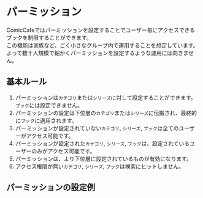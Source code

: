 # パーミッション
ComicCafeではパーミッションを設定することでユーザー毎にアクセスできるブックを制限することができます。  
この機能は家族など、ごく小さなグループ内で運用することを想定しています。よって数十人規模で細かくパーミッションを設定するような運用には向きません。

## 基本ルール

1. パーミッションは`カテゴリ`または`シリーズ`に対して設定することができます。`ブック`には設定できません。
1. パーミッションの設定は下位層の`カテゴリ`または`シリーズ`に伝搬され、最終的に`ブック`に適用されます。
1. パーミッションが設定されていない`カテゴリ`, `シリーズ`, `ブック`は全てのユーザーがアクセス可能です。
1. パーミッションが設定された`カテゴリ`, `シリーズ`, `ブック`は、設定されているユーザーのみがアクセス可能です。
1. パーミッションは、より下位層に設定されているものが有効になります。
1. アクセス権限が無い`カテゴリ`, `シリーズ`, `ブック`は検索にヒットしません。

## パーミッションの設定例
